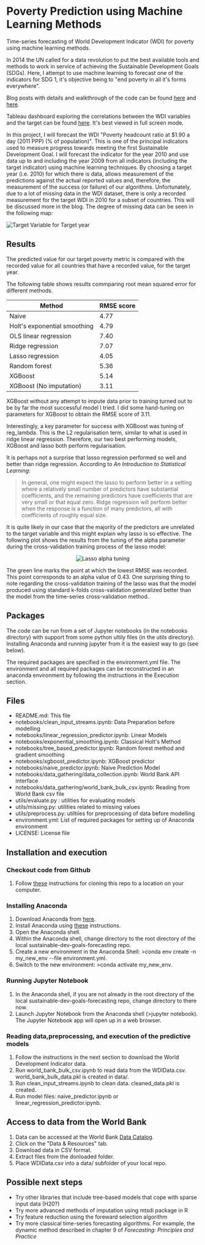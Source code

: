 # Poverty Prediction using Machine Learning Methods 
Time-series forecasting of World Development Indicator (WDI) for poverty using machine learning methods.

In 2014 the UN called for a data revolution to put the best available tools and methods to work in service of achieving the Sustainable Development Goals (SDGs). Here, I attempt to use machine learning to forecast one of the indicators for SDG 1, it's objective being to "end poverty in all it's forms everywhere".

Blog posts with details and walkthrough of the code can be found [here](https://medium.com/@fergus.oboyle/can-machine-learning-be-used-to-forecast-poverty-c7a54bbd6e6c) and [here](https://medium.com/@fergus.oboyle/classical-time-series-vs-machine-learning-methods-80290850bd5b).

Tableau dashboard exploring the correlations between the WDI variables and the target can be found [here](https://public.tableau.com/views/WorldDevelopmentIndicators_15628521058330/Dashboard1?:embed=y&:display_count=yes&publish=yes&:origin=viz_share_link). It's best viewed in full screen mode.

In this project, I will forecast the WDI "Poverty headcount ratio at $1.90 a day (2011 PPP) (% of population)". This is one of the principal indicators used to measure progress towards meeting the first Sustainable Development Goal. I will forecast the indicator for the year 2010 and use data up to and including the year 2009 from all indicators (including the target indicator) using machine learning techniques. By choosing a target year (i.e. 2010) for which there is data, allows measurement of the predictions against the actual reported values and, therefore, the measurement of the success (or failure) of our algorithms. Unfortunately, due to a lot of missing data in the WDI dataset, there is only a recorded measurement for the target WDI in 2010 for a subset of countries. This will be discussed more in the blog. The degree of  missing data can be seen in the following map:

![Target Variable for Target year](world_image.png)

## Results

The predicted value for our target poverty metric is compared with the recorded value for all countries that have a recorded value, for the target year.

The following table shows results commparing root mean squared error for different methods.

| Method | RMSE score |
| ------ | -----------|
| Naive  | 4.77 |
| Holt's exponential smoothing | 4.79 |
| OLS linear regression | 7.40 |
| Ridge regression | 7.07 |
| Lasso regression | 4.05 |
| Random forest | 5.36 |
| XGBoost | 5.14 |
| XGBoost (No imputation) | 3.11 |

XGBoost without any attempt to impute data prior to training turned out to be by far the most successful model I tried. I did some hand-tuning on parameters for XGBoost to obtain the RMSE score of 3.11.

Interestingly, a key parameter for success with XGBoost was tuning of reg_lambda. This is the L2 regularisation term, similar to what is used in ridge linear regression. Therefore, our two best performing models, XGBoost and lasso both perform regularisation.

It is perhaps not a surprise that lasso regression performed so well and better than ridge regression. According to *An Introduction to Statistical Learning*:

> In general, one might expect the lasso to perform better in a setting where a relatively small number of predictors have substantial 
> coefficients, and the remaining predictors have coefficients that are very small or that equal zero. Ridge regression will perform 
> better when the response is a function of many predictors, all with coefficients of roughly equal size.

It is quite likely in our case that the majority of the predictors are unrelated to the target variable and this might explain why 
lasso is so effective. The following plot shows the results from the tuning of the alpha parameter during the cross-validation 
training process of the lasso model:

<p align="center">
  <img src="RMSE_lasso_alpha.png?raw=true" alt="Lasso alpha tuning"/>
</p>

The green line marks the point at which the lowest RMSE was recorded. This point corresponds to an alpha value of 0.43.
One surprising thing to note regarding the cross-validation training of the lasso was that the model produced using standard k-folds cross-validation generalized better than the model from the time-series cross-validation method.

## Packages

The code can be run from a set of Jupyter notebooks (in the notebooks directory) with support from some python ultily files (in the utils directory). Installing Anaconda and running jupyter from it is the easiest way to go (see below).

The required packages are specified in the environment.yml file. The environment and all required packages can be reconstructed in an anaconda environment by following the instructions in the Execution section. 

## Files

* README.md: This file    
* notebooks/clean_input_streams.ipynb: Data Preparation before modelling   
* notebooks/linear_regression_predictor.ipynb: Linear Models 
* notebooks/exponential_smoothing.ipynb: Classical Holt's Method
* notebooks/tree_based_predictor.ipynb: Random forest method and gradient smoothing
* notebooks/xgboost_predictor.ipynb: XGBoost predictor
* notebooks/naive_predictor.ipynb: Naive Prediction Model  
* notebooks/data_gathering/data_collection.ipynb: World Bank API interface   
* notebooks/data_gathering/world_bank_bulk_csv.ipynb: Reading from World Bank csv file 
* utils/evaluate.py : utilities for evaluating models  
* utils/missing.py: utilities related to missing values  
* utils/preprocess.py: utiltiies for preprocessing of data before modelling   
* environment.yml: List of required packages for setting up of Anaconda environment  
* LICENSE: License file   

## Installation and execution

### Checkout code from Github

1. Follow [these](https://help.github.com/en/articles/cloning-a-repository) instructions for cloning this repo to a location on your computer.

### Installing Anaconda

1. Download Anaconda from [here](https://www.anaconda.com/distribution/).
2. Install Anaconda using [these](https://docs.anaconda.com/anaconda/install/) instructions.
3. Open the Anaconda shell.
3. Within the Anaconda shell, change directory to the root directory of the local sustainable-dev-goals-forecasting repo.
4. Create a new environment in the Anaconda Shell: >conda env create -n my_new_env --file environment.yml.
5. Switch to the new environment: >conda activate my_new_env.

### Running Jupyter Notebook

1. In the Anaconda shell, if you are not already in the root directory of the local sustainable-dev-goals-forecasting repo, change directory to there now.
2. Launch Jupyter Notebook from the Anaconda shell (>jupyter notebook). The Jupyter Notebook app will open up in a web browser. 

### Reading data,preprocessing, and execution of the predictive models

1. Follow the instructions in the next section to download the World Development Indicator data.
2. Run world_bank_bulk_csv.ipynb to read data from the WDIData.csv. world_bank_bulk_data.pkl is created in data/.
3. Run clean_input_streams.ipynb to clean data. cleaned_data.pkl is created.
4. Run model files: naive_predictor.ipynb or linear_regression_predictor.ipynb.

## Access to data from the World Bank

1. Data can be accessed at the World Bank [Data Catalog](https://datacatalog.worldbank.org/dataset/world-development-indicators).
2. Click on the "Data & Resources" tab.
3. Download data in CSV format.
4. Extract files from the donloaded folder.
5. Place WDIData.csv into a data/ subfolder of your local repo.

## Possible next steps

* Try other libraries that include tree-based models that cope with sparse input data (H20?) 
* Try more advanced methods of imputation using mtsdi package in R  
* Try feature reduction using the foreward selection algorithm    
* Try  more classical time-series forecasting algorithms. For example, the dynamic method described in chapter 9 of *Forecasting: Principles and Practice*  

